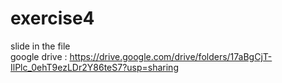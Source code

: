 # exercise4
slide in the file  
google drive : https://drive.google.com/drive/folders/17aBgCjT-IlPlc_0ehT9ezLDr2Y86teS7?usp=sharing
